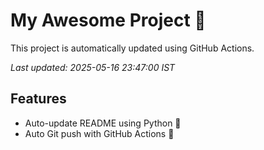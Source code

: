 # My Awesome Project 🚀

This project is automatically updated using GitHub Actions.

_Last updated: 2025-05-16 23:47:00 IST_

## Features
- Auto-update README using Python 🐍
- Auto Git push with GitHub Actions 🤖
